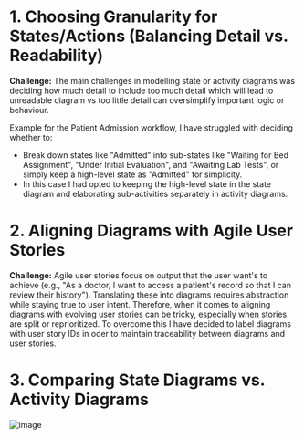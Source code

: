 # 1. Choosing Granularity for States/Actions (Balancing Detail vs. Readability)

**Challenge:** The main challenges in modelling state or activity diagrams was deciding how much detail to include too much detail which will lead to unreadable diagram vs too little detail can oversimplify important logic or behaviour.

Example for the Patient Admission workflow, I have struggled with deciding whether to:
- Break down states like "Admitted" into sub-states like "Waiting for Bed Assignment", "Under Initial Evaluation", and "Awaiting Lab Tests", or simply keep a high-level state as "Admitted" for simplicity.    
- In this case I had opted to keeping the high-level state in the state diagram and elaborating sub-activities separately in activity diagrams.    

# 2. Aligning Diagrams with Agile User Stories

**Challenge:** Agile user stories focus on output that the user want's to achieve (e.g., "As a doctor, I want to access a patient's record so that I can review their history"). Translating these into diagrams requires abstraction while staying true to user intent.
Therefore, when it comes to aligning diagrams with evolving user stories can be tricky, especially when stories are split or reprioritized. To overcome this I have decided to label diagrams with user story IDs in oder to	maintain traceability between diagrams and user stories.

# 3. Comparing State Diagrams vs. Activity Diagrams

![image](https://github.com/user-attachments/assets/fdfbeecb-b1c2-4162-a6ed-fce739412923)

